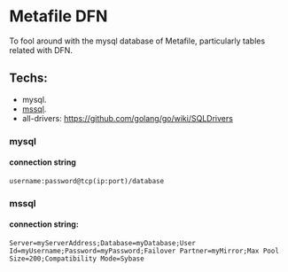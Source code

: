# Metafile DFN

To fool around with the mysql database of Metafile, particularly tables related with DFN.


## Techs:
- mysql.
- [mssql](https://github.com/denisenkom/go-mssqldb).
- all-drivers: https://github.com/golang/go/wiki/SQLDrivers


### mysql
#### connection string
```
username:password@tcp(ip:port)/database
```

### mssql

#### connection string:

```
Server=myServerAddress;Database=myDatabase;User Id=myUsername;Password=myPassword;Failover Partner=myMirror;Max Pool Size=200;Compatibility Mode=Sybase
```
